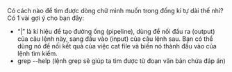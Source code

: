 Có cách nào để tìm được dòng chữ mình muốn trong đống kí tự dài thế nhỉ? Có 1 vài gợi ý cho bạn đây:
- “|” là kí hiệu để tạo đường ống (pipeline), dùng để nối đầu ra (output) của câu lệnh này, sang đầu vào (input) của câu lệnh sau. Bạn có thể dùng nó để nối kết quả của việc cat file và biến nó thành đầu vào của lệnh tìm kiếm.
- grep --help (lệnh grep sẽ giúp ta tìm được từ đoạn văn bản chứa đáp án)
